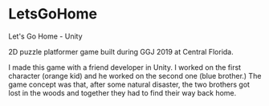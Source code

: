 # LetsGoHome
Let's Go Home - Unity

2D puzzle platformer game built during GGJ 2019 at Central Florida.

I made this game with a friend developer in Unity. I worked on the first character (orange kid) and he worked on the second one (blue brother.)
The game concept was that, after some natural disaster, the two brothers got lost in the woods and together they had to find their way back home.

